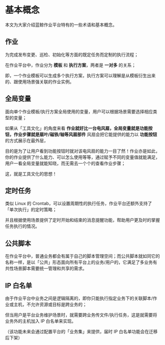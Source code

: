# 基本概念

本文为大家介绍蓝鲸作业平台特有的一些术语和基本概念。

## 作业

为完成发布变更、巡检、初始化等方面的既定任务而定制的执行流程；

在作业平台中，作业分为 **模板** 和 **执行方案**，两者是 **一对多** 的关系；

即，一个作业模板可以生成多个执行方案，执行方案可以理解是从模板衍生出来的、跟使用场景强关联的作业实例。


## 全局变量

面向单个作业模板/执行方案全局使用的变量，用户可以根据场景需要选择相应类型的变量；

如果从「工具文化」的角度来看 **作业就好比一台电风扇，全局变量就是功能按钮，作业步骤就是扇叶/磁铁/轴等风扇部件** 风扇会把它能提供的能力以 **功能按钮** 的方式展示在最外层，

目的是为了让用户看到功能按钮时就对该电风扇的能力一目了然！作业亦是如此，你的作业提供了什么能力、可以怎么使用等等，通过赋予不同的变量值就能满足，用户一看全局变量就能知晓，而无需去一个个的查看作业步骤；

这，就是工具文化的思想！

## 定时任务

类似 Linux 的 Crontab，可以设置周期性的执行任务，作业平台还额外支持了「单次执行」的定时策略；

并且根据使用场景提供了定时开始和结束的消息提醒功能，帮助用户更及时的掌握任务执行的情况。

## 公共脚本

在作业平台中，普通业务都会有属于自己的脚本管理空间；而公共脚本就如同它的名称一样，是以「公共」形态面向所有平台上的业务/用户的，它满足了多业务有共性场景脚本需要统一管理和共享的需求。


## IP 白名单

由于作业平台中业务之间是逻辑隔离的，即你只能执行指定业务下的关联脚本/作业或主机，不允许资源或目标是跨业务的；

但当用户是平台业务维护场景时，就需要跨业务传文件/执行任务，这是就需要将业务外的主机加入 IP 白名单来实现。

（该功能未来会通过配置平台的「业务集」来提供，届时 IP 白名单功能会在迁移后下架）